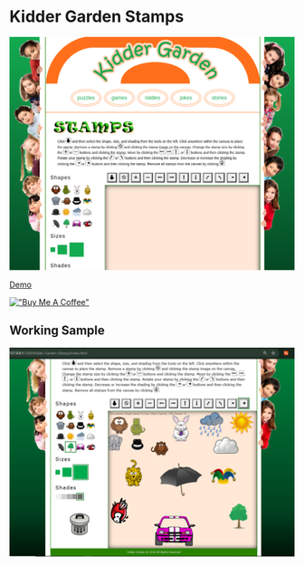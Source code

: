 # Kidder Garden Stamps

[![Kidder](assets/kiddergardenstamps.png)](https://hesbon-osoro.github.io/Kidder-Garden-Stamps)

[Demo](https://hesbon-osoro.github.io/Kidder-Garden-Stamps)

[!["Buy Me A Coffee"](https://www.buymeacoffee.com/assets/img/custom_images/orange_img.png)](https://www.buymeacoffee.com/wazimu)

## Working Sample

[![Working](./assets/kg_working.PNG)](https://hesbon-osoro.github.io/Kidder-Garden-Stamps)
